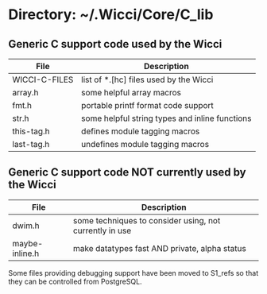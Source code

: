 # Directory: ~/.Wicci/Core/C_lib

## Generic C support code used by the Wicci

| File	| Description
|------|----------------
| WICCI-C-FILES	| list of *.[hc] files used by the Wicci
| array.h	| some helpful array macros
| fmt.h	| portable printf format code support
| str.h	| some helpful string types and inline functions
| this-tag.h	| defines module tagging macros
| last-tag.h	| undefines module tagging macros

## Generic C support code NOT currently used by the Wicci

|File	| Description
|------|----------------
| dwim.h	| some techniques to consider using, not currently in use
| maybe-inline.h	| make datatypes fast AND private, alpha status

Some files providing debugging support have been moved to
S1_refs so that they can be controlled from PostgreSQL.
